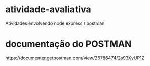 # atividade-avaliativa
Atividades envolvendo node express / postman

# documentação do POSTMAN
https://documenter.getpostman.com/view/26786474/2s93XyUP1Z
